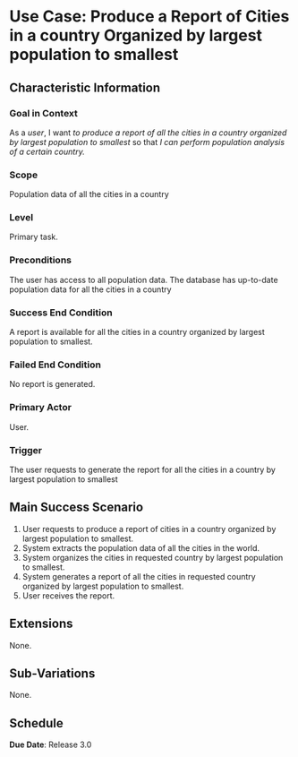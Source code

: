 # Use Case: Produce a Report of Cities in a country Organized by largest population to smallest

## Characteristic Information

### Goal in Context

As a *user*, I want *to produce a report of all the cities in a country organized by largest population to smallest* so that *I can perform population analysis of a certain country.*

### Scope

Population data of all the cities in a country

### Level

Primary task.

### Preconditions

The user has access to all population data.
The database has up-to-date population data for all the cities in a country

### Success End Condition

A report is available for all the cities in a country organized by largest population to smallest.

### Failed End Condition

No report is generated.

### Primary Actor

User.

### Trigger

The user requests to generate the report for all the cities in a country by largest population to smallest

## Main Success Scenario

1. User requests to produce a report of cities in a country organized by largest population to smallest.
2. System extracts the population data of all the cities in the world. 
3. System organizes the cities in requested country by largest population to smallest.
4. System generates a report of all the cities in requested country organized by largest population to smallest.
5. User receives the report.

## Extensions

None.

## Sub-Variations

None.

## Schedule

**Due Date**: Release 3.0
